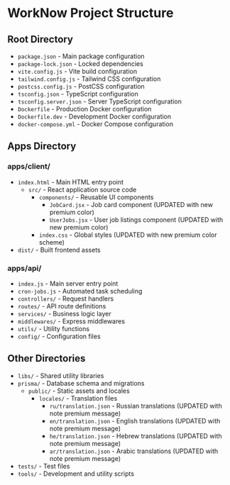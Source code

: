 # WorkNow Project Structure

## Root Directory
- `package.json` - Main package configuration
- `package-lock.json` - Locked dependencies
- `vite.config.js` - Vite build configuration
- `tailwind.config.js` - Tailwind CSS configuration
- `postcss.config.js` - PostCSS configuration
- `tsconfig.json` - TypeScript configuration
- `tsconfig.server.json` - Server TypeScript configuration
- `Dockerfile` - Production Docker configuration
- `Dockerfile.dev` - Development Docker configuration
- `docker-compose.yml` - Docker Compose configuration

## Apps Directory
### apps/client/
- `index.html` - Main HTML entry point
  - `src/` - React application source code
    - `components/` - Reusable UI components
      - `JobCard.jsx` - Job card component (UPDATED with new premium color)
      - `UserJobs.jsx` - User job listings component (UPDATED with new premium color)
    - `index.css` - Global styles (UPDATED with new premium color scheme)
- `dist/` - Built frontend assets

### apps/api/
- `index.js` - Main server entry point
- `cron-jobs.js` - Automated task scheduling
- `controllers/` - Request handlers
- `routes/` - API route definitions
- `services/` - Business logic layer
- `middlewares/` - Express middlewares
- `utils/` - Utility functions
- `config/` - Configuration files

## Other Directories
- `libs/` - Shared utility libraries
- `prisma/` - Database schema and migrations
  - `public/` - Static assets and locales
    - `locales/` - Translation files
      - `ru/translation.json` - Russian translations (UPDATED with note premium message)
      - `en/translation.json` - English translations (UPDATED with note premium message)
      - `he/translation.json` - Hebrew translations (UPDATED with note premium message)
      - `ar/translation.json` - Arabic translations (UPDATED with note premium message)
- `tests/` - Test files
- `tools/` - Development and utility scripts 